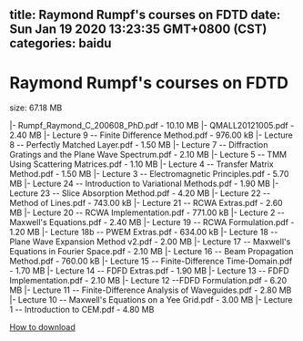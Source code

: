 
title: Raymond Rumpf's courses on FDTD
date: Sun Jan 19 2020 13:23:35 GMT+0800 (CST)    
categories: baidu
---

# Raymond Rumpf's courses on FDTD
size: 67.18 MB
 
 
|- Rumpf_Raymond_C_200608_PhD.pdf - 10.10 MB
|- QMALL20121005.pdf - 2.40 MB
|- Lecture 9 -- Finite Difference Method.pdf - 976.00 kB
|- Lecture 8 -- Perfectly Matched Layer.pdf - 1.50 MB
|- Lecture 7 -- Diffraction Gratings and the Plane Wave Spectrum.pdf - 2.10 MB
|- Lecture 5 -- TMM Using Scattering Matrices.pdf - 1.10 MB
|- Lecture 4 -- Transfer Matrix Method.pdf - 1.50 MB
|- Lecture 3 -- Electromagnetic Principles.pdf - 5.70 MB
|- Lecture 24 -- Introduction to Variational Methods.pdf - 1.90 MB
|- Lecture 23 -- Slice Absorption Method.pdf - 4.20 MB
|- Lecture 22 -- Method of Lines.pdf - 743.00 kB
|- Lecture 21 -- RCWA Extras.pdf - 2.60 MB
|- Lecture 20 -- RCWA Implementation.pdf - 771.00 kB
|- Lecture 2 -- Maxwell's Equations.pdf - 2.40 MB
|- Lecture 19 -- RCWA Formulation.pdf - 1.20 MB
|- Lecture 18b -- PWEM Extras.pdf - 634.00 kB
|- Lecture 18 -- Plane Wave Expansion Method v2.pdf - 2.00 MB
|- Lecture 17 -- Maxwell's Equations in Fourier Space.pdf - 2.10 MB
|- Lecture 16 -- Beam Propagation Method.pdf - 760.00 kB
|- Lecture 15 -- Finite-Difference Time-Domain.pdf - 1.70 MB
|- Lecture 14 -- FDFD Extras.pdf - 1.90 MB
|- Lecture 13 -- FDFD Implementation.pdf - 2.10 MB
|- Lecture 12 --FDFD Formulation.pdf - 6.20 MB
|- Lecture 11 -- Finite-Difference Analysis of Waveguides.pdf - 2.80 MB
|- Lecture 10 -- Maxwell's Equations on a Yee Grid.pdf - 3.00 MB
|- Lecture 1 -- Introduction to CEM.pdf - 4.80 MB

[How to download](https://bpcam.bemobtrk.com/go/2ceec3aa-1ca2-46d6-b9ff-aaa5c184517c?jno=153)